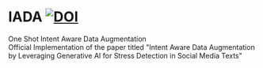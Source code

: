 # IADA [![DOI](https://zenodo.org/badge/738799287.svg)](https://zenodo.org/doi/10.5281/zenodo.10693892)
One Shot Intent Aware Data Augmentation <br />
Official Implementation of the paper titled "Intent Aware Data Augmentation by Leveraging Generative AI for Stress Detection in Social Media Texts"
